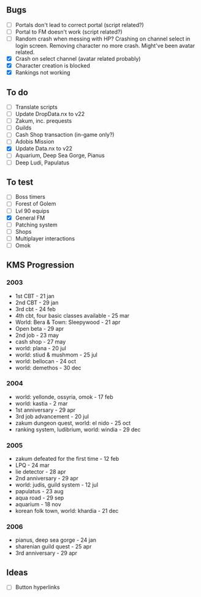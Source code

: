 ## Bugs
- [ ] Portals don't lead to correct portal (script related?)
- [ ] Portal to FM doesn't work (script related?)
- [ ] Random crash when messing with HP? Crashing on channel select in login screen. Removing character no more crash. Might've been avatar related.
- [x] Crash on select channel (avatar related probably)
- [x] Character creation is blocked
- [x] Rankings not working

## To do
- [ ] Translate scripts
- [ ] Update DropData.nx to v22
- [ ] Zakum, inc. prequests
- [ ] Guilds
- [ ] Cash Shop transaction (in-game only?)
- [ ] Adobis Mission
- [x] Update Data.nx to v22
- [ ] Aquarium, Deep Sea Gorge, Pianus
- [ ] Deep Ludi, Papulatus

## To test
- [ ] Boss timers
- [ ] Forest of Golem
- [ ] Lvl 90 equips
- [x] General FM
- [ ] Patching system
- [ ] Shops
- [ ] Multiplayer interactions
- [ ] Omok

## KMS Progression
### 2003
- 1st CBT - 21 jan
- 2nd CBT - 29 jan
- 3rd cbt - 24 feb
- 4th cbt, four basic classes available - 25 mar
- World: Bera & Town: Sleepywood - 21 apr
- Open beta - 29 apr
- 2nd job - 23 may
- cash shop - 27 may
- world: plana - 20 jul
- world: stiud & mushmom - 25 jul
- world: bellocan - 24 oct
- world: demethos - 30 dec

### 2004
- world: yellonde, ossyria, omok - 17 feb
- world: kastia - 2 mar
- 1st anniversary - 29 apr
- 3rd job advancement - 20 jul
- zakum dungeon quest, world: el nido - 25 oct
- ranking system, ludibrium, world: windia - 29 dec

### 2005
- zakum defeated for the first time - 12 feb
- LPQ - 24 mar
- lie detector - 28 apr
- 2nd anniversary - 29 apr
- world: judis, guild system - 12 jul
- papulatus - 23 aug
- aqua road - 29 sep
- aquarium - 18 nov
- korean folk town, world: khardia - 21 dec

### 2006
- pianus, deep sea gorge - 24 jan
- sharenian guild quest - 25 apr
- 3rd anniversary - 29 apr

## Ideas
- [ ] Button hyperlinks